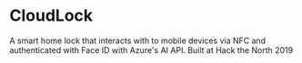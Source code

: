# CloudLock
A smart home lock that interacts with to mobile devices via NFC and authenticated with Face ID with Azure's AI API. Built at Hack the North 2019
